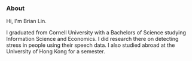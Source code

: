 ### About

Hi, I'm Brian Lin.

I graduated from Cornell University with a Bachelors of Science studying Information Science and Economics. I did research there on detecting stress in people using their speech data. I also studied abroad at the University of Hong Kong for a semester.